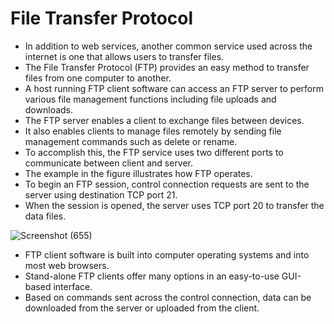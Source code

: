 # File Transfer Protocol

- In addition to web services, another common service used across the internet is one that allows users to transfer files.
- The File Transfer Protocol (FTP) provides an easy method to transfer files from one computer to another. 
- A host running FTP client software can access an FTP server to perform various file management functions including file uploads and downloads.
- The FTP server enables a client to exchange files between devices. 
- It also enables clients to manage files remotely by sending file management commands such as delete or rename. 
- To accomplish this, the FTP service uses two different ports to communicate between client and server.
- The example in the figure illustrates how FTP operates. 
- To begin an FTP session, control connection requests are sent to the server using destination TCP port 21. 
- When the session is opened, the server uses TCP port 20 to transfer the data files.

![Screenshot (655)](https://user-images.githubusercontent.com/63872951/174239574-a4e0de78-7a18-45fd-88e3-134c47971d94.png)

- FTP client software is built into computer operating systems and into most web browsers. 
- Stand-alone FTP clients offer many options in an easy-to-use GUI-based interface.
- Based on commands sent across the control connection, data can be downloaded from the server or uploaded from the client.
